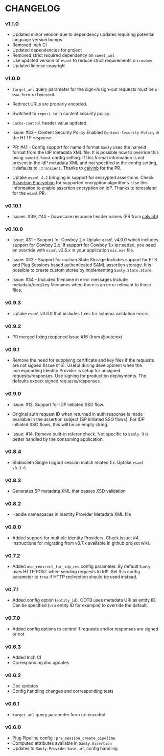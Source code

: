 # CHANGELOG

### v1.1.0
+   Updated minor version due to dependency updates requiring potential language version bumps
+   Removed Inch CI
+   Updated dependencies for project
+   Removed strict required dependency on `sweet_xml`
+   Use updated version of `esaml` to reduce strict requirements on `cowboy`
+   Updated license copyright

### v1.0.0

+   `target_url` query parameter for the sign-in/sign-out requests must be
    `x-www-form-urlencoded`.

+   Redirect URLs are properly encoded.

+   Switched to `report-to` in content security policy.

+   `cache-control` header value updated.

+   Issue: #33 - Content Security Policy
    Enabled `Content-Security-Policy` in the HTTP response.

+   PR: #41 - Config support for nameid format
    `Samly` uses the nameid format from the IdP metadata XML file.
    It is possible now to override this using `nameid_fomat` config setting.
    If this format information is not present in the IdP metadata XML and not
    specified in the config setting, it defaults to `:transient`.
    Thanks to [calvinb](https://github.com/calvinb) for the PR.

+   Uptake `esaml 4.2` bringing in support for encrypted assertions.
    Check [Assertion Encryption](https://github.com/handnot2/esaml#assertion-encryption)
    for supported encryption algorithms. Use this information to enable assertion
    encryption on IdP. Thanks to [tcrossland](https://github.com/tcrossland)
    for the `esaml` PR.

### v0.10.1

+   Issues: #39, #40 - Downcase response header names
    (PR from [calvinb](https://github.com/calvinb))

### v0.10.0

+   Issue: #31 - Support for Cowboy 2.x
    Uptake `esaml` v4.0.0 which includes support for Cowboy 2.x.
    If support for Cowboy 1.x is needed, you need an override with
    `esaml` v3.6.x in your application `mix.exs` file.

+   Issue: #32 - Support for custom State Storage
    Includes support for ETS and Plug Sessions based authenticated SAML
    assertion storage. It is possible to create custom stores by
    implementing `Samly.State.Store`.

+   Issue: #34 - Included filename in error messages
    Include metadata/cert/key filenames when there is an error relevant to
    those files.

### v0.9.3

+   Uptake `esaml` v3.6.0 that includes fixes for schema validation errors.

### v0.9.2

+   PR merged fixing reopened Issue #16 (from @peterox)

### v0.9.1

+   Remove the need for supplying certificate and key files if the requests are
    not signed (Issue #16). Useful during development when the corresponding
    Identity Provider is setup for unsigned requests/responses. Use signing
    for production deployments. The defaults expect signed requests/responses.

### v0.9.0

+   Issue: #12. Support for IDP initiated SSO flow.

+   Original auth request ID when returned in auth response is made available
    in the assertion subject (SP initiated SSO flows). For IDP initiated
    SSO flows, this will be an empty string.

+   Issue: #14. Remove built-in referer check.
    Not specific to `Samly`. It is better handled by the consuming application.

### v0.8.4

+   Shibboleth Single Logout session match related fix. Uptake `esaml v3.3.0`.

### v0.8.3

+   Generates SP metadata XML that passes XSD validation

### v0.8.2

+   Handle namespaces in Identity Provider Metadata XML file

### v0.8.0

+   Added support for multiple Identity Providers. Check issue: #4.
    Instructions for migrating from v0.7.x available in github project wiki.

### v0.7.2

+   Added `use_redirect_for_idp_req` config parameter. By default `Samly` uses HTTP POST when sending requests to IdP. Set this config parameter to `true` if HTTP redirection should be used instead.

### v0.7.1

+   Added config option (`entity_id`). OOTB uses metadata URI as entity ID. Can be specified (`urn` entity ID for example) to override the default.

### v0.7.0

+   Added config options to control if requests and/or responses are signed or not

### v0.6.3

+   Added Inch CI
+   Corresponding doc updates

### v0.6.2

+   Doc updates
+   Config handling changes and corresponding tests

### v0.6.1

+   `target_url` query parameter form url encoded

### v0.6.0

+   Plug Pipeline config `:pre_session_create_pipeline`
+   Computed attributes available in `Samly.Assertion`
+   Updates to `Samly.Provider` `base_url` config handling
